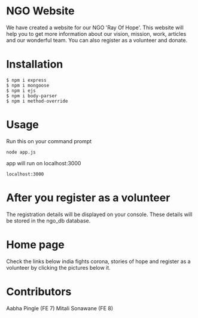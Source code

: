 # NGO Website
  We have created a website for our NGO 'Ray Of Hope'.
  This website will help you to get more information about our vision, mission, work, articles and our wonderful team.
  You can also register as a volunteer and donate.

# Installation
  ```
  $ npm i express     
  $ npm i mongoose    
  $ npm i ejs         
  $ npm i body-parser 
  $ npm i method-override

  ``` 
# Usage
  Run this on your command prompt
  ```
  node app.js
  ```
  app will run on localhost:3000
  ```
  localhost:3000
  ```
# After you register as a volunteer
  The registration details will be displayed on your console.
  These details will be stored in the ngo_db database.
# Home page
  Check the links below india fights corona, stories of hope and register as a volunteer by clicking the pictures below it.

# Contributors
  Aabha Pingle (FE 7) 
  Mitali Sonawane (FE 8)